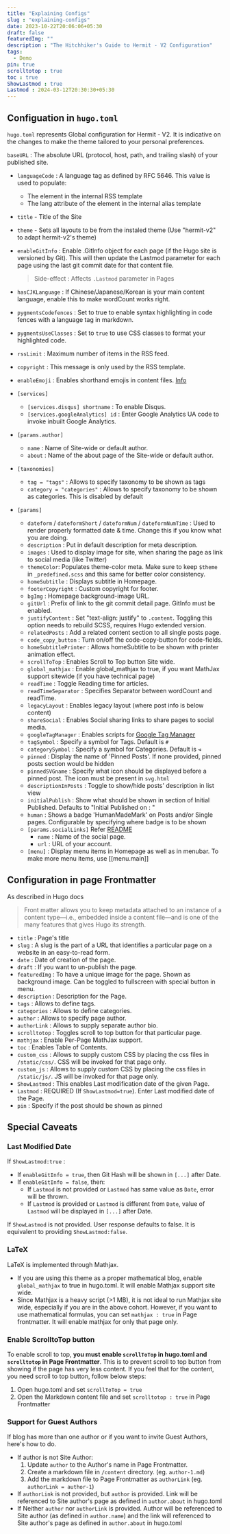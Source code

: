 ```yaml
---
title: "Explaining Configs"
slug : "explaining-configs"
date: 2023-10-22T20:06:06+05:30
draft: false
featuredImg: ""
description : "The Hitchhiker's Guide to Hermit - V2 Configuration"
tags: 
  - Demo
pin: true
scrolltotop : true
toc : true
ShowLastmod : true
Lastmod : 2024-03-12T20:30:30+05:30
---
```


## Configuation in `hugo.toml`

`hugo.toml` represents Global configuration for Hermit - V2. It is indicative on the changes to make the theme tailored to your personal preferences.

`baseURL` : The absolute URL (protocol, host, path, and trailing slash) of your published site.
- `languageCode` : A language tag as defined by RFC 5646. This value is used to populate:
	- The <language> element in the internal RSS template
	- The lang attribute of the <html> element in the internal alias template
- `title` - Title of the Site
- `theme` - Sets all layouts to be from the instaled theme (Use "hermit-v2" to adapt hermit-v2's theme)
- `enableGitInfo` : Enable .GitInfo object for each page (if the Hugo site is versioned by Git). This will then update the Lastmod parameter for each page using the last git commit date for that content file.
  > Side-effect : Affects `.Lastmod` parameter in Pages

- `hasCJKLanguage` : If Chinese/Japanese/Korean is your main content language, enable this to make wordCount works right.
- `pygmentsCodefences` : Set to true to enable syntax highlighting in code fences with a language tag in markdown.
- `pygmentsUseClasses` : Set to `true` to use CSS classes to format your highlighted code.
- `rssLimit` : Maximum number of items in the RSS feed.
- `copyright` : This message is only used by the RSS template.
- `enableEmoji` : Enables shorthand emojis in content files. [Info](https://gohugo.io/functions/emojify/)
- `[services]`
	- `[services.disqus] shortname` : To enable Disqus.
	- `[services.googleAnalytics] id` : Enter Google Analytics UA code to invoke inbuilt Google Analytics.
- `[params.author]`
	- `name` : Name of Site-wide or default author.
	- `about` : Name of the about page of the Site-wide or default author.
- `[taxonomies]`
	- `tag = "tags"` : Allows to specify taxonomy to be shown as tags
	- `category = "categories"` : Allows to specify taxonomy to be shown as categories. This is disabled by default
- `[params]`
	- `dateform` / `dateformShort` / `dateformNum` / `dateformNumTime` : Used to render properly formatted date & time. Change this if you know what you are doing.
	- `description` : Put in default description for meta description.
	- `images` : Used to display image for site, when sharing the page as link to social media (like Twitter)
	- `themeColor`: Populates theme-color meta. Make sure to keep `$theme` in `_predefined.scss` and this same for better color consistency.
	- `homeSubtitle` : Displays subtitle in Homepage.
	- `footerCopyright` : Custom copyright for footer.
	- `bgImg` : Homepage background-image URL.
	- `gitUrl` : Prefix of link to the git commit detail page. GitInfo must be enabled.
	- `justifyContent` : Set "text-align: justify" to `.content`. Toggling this option needs to rebuild SCSS, requires Hugo extended version.
	- `relatedPosts` : Add a related content section to all single posts page.
	- `code_copy_button` : Turn on/off the code-copy-button for code-fields.
	- `homeSubtitlePrinter` : Allows homeSubtitle to be shown with printer animation effect.
	- `scrollToTop` : Enables Scroll to Top button Site wide.
	- `global_mathjax` : Enable global_mathjax to true, if you want MathJax support sitewide (if you have technical page)
	- `readTime` : Toggle Reading time for articles.
	- `readTimeSeparator` : Specifies Separator between wordCount and readTime.
	- `legacyLayout` : Enables legacy layout (where post info is below content)
	- `shareSocial` : Enables Social sharing links to share pages to social media.
	- `googleTagManager` : Enables scripts for [Google Tag Manager](https://tagmanager.google.com/)
	- `tagSymbol` : Specify a symbol for Tags. Default is `#`
	- `categorySymbol` : Specify a symbol for Categories. Default is `⊲`
	- `pinned` : Display the name of 'Pinned Posts'. If none provided, pinned posts section would be hidden
	- `pinnedSVGname` : Specify what icon should be displayed before a pinned post. The icon must be present in `svg.html`
	- `descriptionInPosts` : Toggle to show/hide posts' description in list view
	- `initialPublish` : Show what should be shown in section of Initial Published. Defaults to "Initial Published on : "
	- `human` : Shows a badge 'HumanMadeMark' on Posts and/or Single pages. Configurable by specifying where badge is to be shown
	-  `[params.socialLinks]` Refer [README](https://github.com/1bl4z3r/hermit-V2#social-icons)
		- `name` : Name of the social page.
		- `url` : URL of your account.
	- `[menu]` : Display menu items in Homepage as well as in menubar. To make more menu items, use [[menu.main]]

## Configuration in page Frontmatter
  
  As described in Hugo docs

  > Front matter allows you to keep metadata attached to an instance of a content type—i.e., embedded inside a content file—and is one of the many features that gives Hugo its strength.

- `title` : Page's title
- `slug` : A slug is the part of a URL that identifies a particular page on a website in an easy-to-read form.
- `date` : Date of creation of the page.
- `draft` : If you want to un-publish the page.
- `featuredImg` : To have a unique image for the page. Shown as background image. Can be toggled to fullscreen with special button in menu.
- `description` : Description for the Page.
- `tags` : Allows to define tags.
- `categories` : Allows to define categories.
- `author` : Allows to specify page author.
- `authorLink` : Allows to supply separate author bio.
- `scrolltotop` : Toggles scroll to top button for that particular page.
- `mathjax` : Enable Per-Page MathJax support.
- `toc` : Enables Table of Contents.
- `custom_css` : Allows to supply custom CSS by placing the css files in `/static/css/`. CSS will be invoked for that page only.
- `custom_js` : Allows to supply custom CSS by placing the css files in `/static/js/`. JS will be invoked for that page only.
- `ShowLastmod` : This enables Last modification date of the given Page.
- `Lastmod` : REQUIRED (If `ShowLastmod=true`). Enter Last modified date of the Page.
- `pin` : Specify if the post should be shown as pinned

## Special Caveats

### Last Modified Date

If `ShowLastmod:true` :
- If `enableGitInfo = true`, then Git Hash will be shown in `[...]` after Date.
- If `enableGitInfo = false`, then:
	- If `Lastmod` is not provided or `Lastmod` has same value as `Date`, error will be thrown.
	- If `Lastmod` is provided or `Lastmod` is different from `Date`, value of `Lastmod` will be displayed in `[...]` after Date.

If `ShowLastmod` is not provided. User response defaults to false. It is equivalent to providing `ShowLastmod:false`.

### LaTeX

LaTeX is implemented through Mathjax. 
  - If you are using this theme as a proper  mathematical blog, enable `global_mathjax` to true in hugo.toml. It will enable Mathjax support site wide.
  - Since Mathjax is a heavy script (>1 MB), it is not ideal to run Mathjax site wide, especially if you are in the above cohort. However, if you want to use mathematical formulas, you can set `mathjax : true` in Page frontmatter. It will enable mathjax for only that page only.

### Enable ScrolltoTop button

To enable scroll to top, **you must enable `scrollToTop` in hugo.toml and `scrolltotop` in Page Frontmatter**. This is to prevent scroll to top button from showing if the page has very less content. If you feel that for the content, you need scroll to top button, follow below steps:
  1. Open hugo.toml and set `scrollToTop = true`
  2. Open the Markdown content file and set `scrolltotop : true` in Page Frontmatter

### Support for Guest Authors

If blog has more than one author or if you want to invite Guest Authors, here's how to do.

- If author is not Site Author:
  1. Update `author` to the Author's name in Page Frontmatter.
  2. Create a markdown file in `/content` directory. (eg. `author-1.md`)
  3. Add the markdown file to Page Frontmatter as `authorLink` (eg. `authorLink = author-1`)
- If `authorLink` is not provided, but `author` is provided. Link will be referenced to Site author's page as defined in `author.about` in hugo.toml
- If Neither `author` nor `authorLink` is provided. Author will be referenced to Site author (as defined in `author.name`) and the link will referenced to Site author's page as defined in `author.about` in hugo.toml